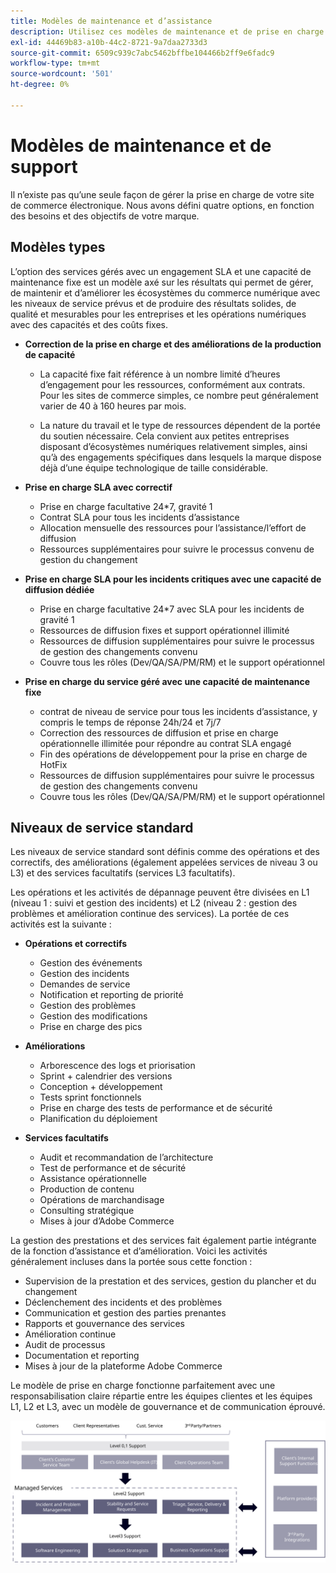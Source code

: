 ```yaml
---
title: Modèles de maintenance et d’assistance
description: Utilisez ces modèles de maintenance et de prise en charge courants pour garantir le bon fonctionnement de votre mise en oeuvre Adobe Commerce.
exl-id: 44469b83-a10b-44c2-8721-9a7daa2733d3
source-git-commit: 6509c939c7abc5462bffbe104466b2ff9e6fadc9
workflow-type: tm+mt
source-wordcount: '501'
ht-degree: 0%

---
```


# Modèles de maintenance et de support

Il n’existe pas qu’une seule façon de gérer la prise en charge de votre site de commerce électronique. Nous avons défini quatre options, en fonction des besoins et des objectifs de votre marque.

## Modèles types

L’option des services gérés avec un engagement SLA et une capacité de maintenance fixe est un modèle axé sur les résultats qui permet de gérer, de maintenir et d’améliorer les écosystèmes du commerce numérique avec les niveaux de service prévus et de produire des résultats solides, de qualité et mesurables pour les entreprises et les opérations numériques avec des capacités et des coûts fixes.

- **Correction de la prise en charge et des améliorations de la production de capacité**

   - La capacité fixe fait référence à un nombre limité d’heures d’engagement pour les ressources, conformément aux contrats. Pour les sites de commerce simples, ce nombre peut généralement varier de 40 à 160 heures par mois.

   - La nature du travail et le type de ressources dépendent de la portée du soutien nécessaire. Cela convient aux petites entreprises disposant d’écosystèmes numériques relativement simples, ainsi qu’à des engagements spécifiques dans lesquels la marque dispose déjà d’une équipe technologique de taille considérable.

- **Prise en charge SLA avec correctif**
   - Prise en charge facultative 24*7, gravité 1
   - Contrat SLA pour tous les incidents d’assistance
   - Allocation mensuelle des ressources pour l’assistance/l’effort de diffusion
   - Ressources supplémentaires pour suivre le processus convenu de gestion du changement

- **Prise en charge SLA pour les incidents critiques avec une capacité de diffusion dédiée**
   - Prise en charge facultative 24*7 avec SLA pour les incidents de gravité 1
   - Ressources de diffusion fixes et support opérationnel illimité
   - Ressources de diffusion supplémentaires pour suivre le processus de gestion des changements convenu
   - Couvre tous les rôles (Dev/QA/SA/PM/RM) et le support opérationnel

- **Prise en charge du service géré avec une capacité de maintenance fixe**
   - contrat de niveau de service pour tous les incidents d’assistance, y compris le temps de réponse 24h/24 et 7j/7
   - Correction des ressources de diffusion et prise en charge opérationnelle illimitée pour répondre au contrat SLA engagé
   - Fin des opérations de développement pour la prise en charge de HotFix
   - Ressources de diffusion supplémentaires pour suivre le processus de gestion des changements convenu
   - Couvre tous les rôles (Dev/QA/SA/PM/RM) et le support opérationnel

## Niveaux de service standard

Les niveaux de service standard sont définis comme des opérations et des correctifs, des améliorations (également appelées services de niveau 3 ou L3) et des services facultatifs (services L3 facultatifs).

Les opérations et les activités de dépannage peuvent être divisées en L1 (niveau 1 : suivi et gestion des incidents) et L2 (niveau 2 : gestion des problèmes et amélioration continue des services). La portée de ces activités est la suivante :

- **Opérations et correctifs**
   - Gestion des événements
   - Gestion des incidents
   - Demandes de service
   - Notification et reporting de priorité
   - Gestion des problèmes
   - Gestion des modifications
   - Prise en charge des pics

- **Améliorations**
   - Arborescence des logs et priorisation
   - Sprint + calendrier des versions
   - Conception + développement
   - Tests sprint fonctionnels
   - Prise en charge des tests de performance et de sécurité
   - Planification du déploiement

- **Services facultatifs**
   - Audit et recommandation de l’architecture
   - Test de performance et de sécurité
   - Assistance opérationnelle
   - Production de contenu
   - Opérations de marchandisage
   - Consulting stratégique
   - Mises à jour d’Adobe Commerce

La gestion des prestations et des services fait également partie intégrante de la fonction d’assistance et d’amélioration. Voici les activités généralement incluses dans la portée sous cette fonction :

- Supervision de la prestation et des services, gestion du plancher et du changement
- Déclenchement des incidents et des problèmes
- Communication et gestion des parties prenantes
- Rapports et gouvernance des services
- Amélioration continue
- Audit de processus
- Documentation et reporting
- Mises à jour de la plateforme Adobe Commerce

Le modèle de prise en charge fonctionne parfaitement avec une responsabilisation claire répartie entre les équipes clientes et les équipes L1, L2 et L3, avec un modèle de gouvernance et de communication éprouvé.

![Diagramme affichant le modèle de prise en charge](../../assets/playbooks/support-model-diagram.svg)
